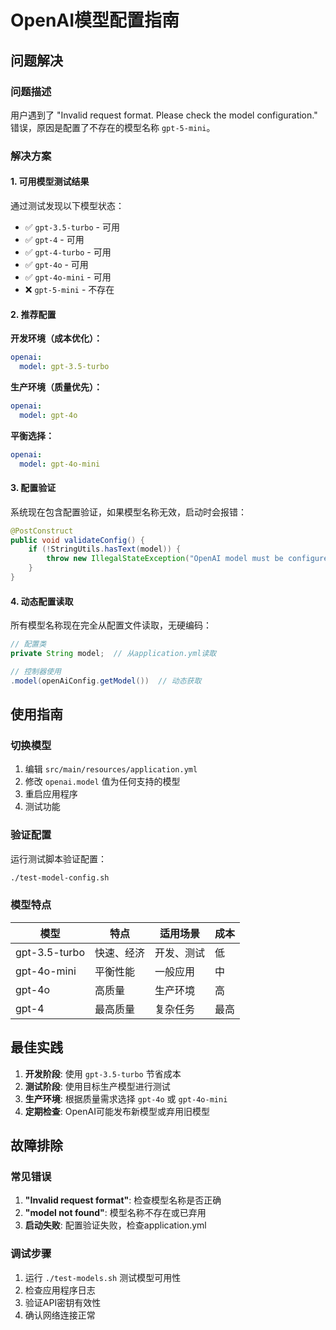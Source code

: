 # OpenAI模型配置指南

## 问题解决

### 问题描述
用户遇到了 "Invalid request format. Please check the model configuration." 错误，原因是配置了不存在的模型名称 `gpt-5-mini`。

### 解决方案

#### 1. 可用模型测试结果
通过测试发现以下模型状态：
- ✅ `gpt-3.5-turbo` - 可用
- ✅ `gpt-4` - 可用  
- ✅ `gpt-4-turbo` - 可用
- ✅ `gpt-4o` - 可用
- ✅ `gpt-4o-mini` - 可用
- ❌ `gpt-5-mini` - 不存在

#### 2. 推荐配置

**开发环境（成本优化）：**
```yaml
openai:
  model: gpt-3.5-turbo
```

**生产环境（质量优先）：**
```yaml
openai:
  model: gpt-4o
```

**平衡选择：**
```yaml
openai:
  model: gpt-4o-mini
```

#### 3. 配置验证

系统现在包含配置验证，如果模型名称无效，启动时会报错：
```java
@PostConstruct
public void validateConfig() {
    if (!StringUtils.hasText(model)) {
        throw new IllegalStateException("OpenAI model must be configured in application.yml");
    }
}
```

#### 4. 动态配置读取

所有模型名称现在完全从配置文件读取，无硬编码：
```java
// 配置类
private String model;  // 从application.yml读取

// 控制器使用
.model(openAiConfig.getModel())  // 动态获取
```

## 使用指南

### 切换模型
1. 编辑 `src/main/resources/application.yml`
2. 修改 `openai.model` 值为任何支持的模型
3. 重启应用程序
4. 测试功能

### 验证配置
运行测试脚本验证配置：
```bash
./test-model-config.sh
```

### 模型特点

| 模型 | 特点 | 适用场景 | 成本 |
|------|------|----------|------|
| gpt-3.5-turbo | 快速、经济 | 开发、测试 | 低 |
| gpt-4o-mini | 平衡性能 | 一般应用 | 中 |
| gpt-4o | 高质量 | 生产环境 | 高 |
| gpt-4 | 最高质量 | 复杂任务 | 最高 |

## 最佳实践

1. **开发阶段**: 使用 `gpt-3.5-turbo` 节省成本
2. **测试阶段**: 使用目标生产模型进行测试
3. **生产环境**: 根据质量需求选择 `gpt-4o` 或 `gpt-4o-mini`
4. **定期检查**: OpenAI可能发布新模型或弃用旧模型

## 故障排除

### 常见错误
1. **"Invalid request format"**: 检查模型名称是否正确
2. **"model not found"**: 模型名称不存在或已弃用
3. **启动失败**: 配置验证失败，检查application.yml

### 调试步骤
1. 运行 `./test-models.sh` 测试模型可用性
2. 检查应用程序日志
3. 验证API密钥有效性
4. 确认网络连接正常
